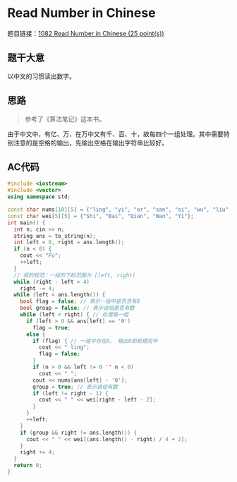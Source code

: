 # Read Number in Chinese

题目链接：[1082 Read Number in Chinese (25 point(s))](https://pintia.cn/problem-sets/994805342720868352/problems/994805385053978624)

## 题干大意

以中文的习惯读出数字。

## 思路

> 参考了《算法笔记》这本书。

由于中文中，有亿、万，在万中又有千、百、十，故每四个一组处理。其中需要特别注意的是空格的输出，先输出空格在输出字符串比较好。

## AC代码

```cpp linenums="1"
#include <iostream>
#include <vector>
using namespace std;

const char nums[10][5] = {"ling", "yi", "er", "san", "si", "wu", "liu", "qi", "ba", "jiu"};
const char wei[5][5] = {"Shi", "Bai", "Qian", "Wan", "Yi"};
int main() {
  int n; cin >> n;
  string ans = to_string(n);
  int left = 0, right = ans.length();
  if (n < 0) {
    cout << "Fu";
    ++left;
  }
  // 我的规范：一组的下标范围为 [left, right)
  while (right - left > 4)
    right -= 4;
  while (left < ans.length()) { 
    bool flag = false; // 表示一组中是否含有0
    bool group = false; // 表示该组是否有数
    while (left < right) { // 处理每一组
      if (left > 0 && ans[left] == '0')
        flag = true;
      else {
        if (flag) { // 一组中存在0， 输出0即处理完毕
          cout << " ling";
          flag = false;
        }
        if (n > 0 && left != 0 '' n < 0)
          cout << " ";
        cout << nums[ans[left] - '0'];
        group = true; // 表示该组有数
        if (left != right - 1) {
          cout << " " << wei[right - left - 2];
        }
      }
      ++left;
    }
    if (group && right != ans.length()) {
      cout << " " << wei[(ans.length() - right) / 4 + 2];
    }
    right += 4;
  }
  return 0;
}
```
